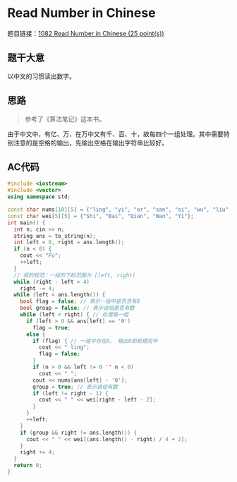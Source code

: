 # Read Number in Chinese

题目链接：[1082 Read Number in Chinese (25 point(s))](https://pintia.cn/problem-sets/994805342720868352/problems/994805385053978624)

## 题干大意

以中文的习惯读出数字。

## 思路

> 参考了《算法笔记》这本书。

由于中文中，有亿、万，在万中又有千、百、十，故每四个一组处理。其中需要特别注意的是空格的输出，先输出空格在输出字符串比较好。

## AC代码

```cpp linenums="1"
#include <iostream>
#include <vector>
using namespace std;

const char nums[10][5] = {"ling", "yi", "er", "san", "si", "wu", "liu", "qi", "ba", "jiu"};
const char wei[5][5] = {"Shi", "Bai", "Qian", "Wan", "Yi"};
int main() {
  int n; cin >> n;
  string ans = to_string(n);
  int left = 0, right = ans.length();
  if (n < 0) {
    cout << "Fu";
    ++left;
  }
  // 我的规范：一组的下标范围为 [left, right)
  while (right - left > 4)
    right -= 4;
  while (left < ans.length()) { 
    bool flag = false; // 表示一组中是否含有0
    bool group = false; // 表示该组是否有数
    while (left < right) { // 处理每一组
      if (left > 0 && ans[left] == '0')
        flag = true;
      else {
        if (flag) { // 一组中存在0， 输出0即处理完毕
          cout << " ling";
          flag = false;
        }
        if (n > 0 && left != 0 '' n < 0)
          cout << " ";
        cout << nums[ans[left] - '0'];
        group = true; // 表示该组有数
        if (left != right - 1) {
          cout << " " << wei[right - left - 2];
        }
      }
      ++left;
    }
    if (group && right != ans.length()) {
      cout << " " << wei[(ans.length() - right) / 4 + 2];
    }
    right += 4;
  }
  return 0;
}
```
